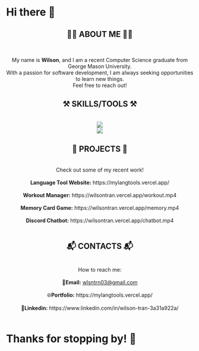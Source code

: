 <h1> Hi there 👋 </h1>

<!--
**wlsntrn03/wlsntrn03** is a ✨ _special_ ✨ repository because its `README.md` (this file) appears on your GitHub profile.

Here are some ideas to get you started:

- 🔭 I’m currently working on ...
- 🌱 I’m currently learning ...
- 👯 I’m looking to collaborate on ...
- 🤔 I’m looking for help with ...
- 💬 Ask me about ...
- 📫 How to reach me: ...
- 😄 Pronouns: ...
- ⚡ Fun fact: ...
-->

<h2 align="center">🙋‍♂️ ABOUT ME 🙋‍♂️</h2>

<br/>

<div align="center">
 <p>My name is <b>Wilson</b>, and I am a recent Computer Science graduate from George Mason University.<br/>
  With a passion for software development, I am always seeking opportunities to learn new things.<br/>
  Feel free to reach out!</p>
</div>

<h2 align="center">⚒️ SKILLS/TOOLS ⚒️</h2>
<br/>
<div align="center">
    <img src="https://skillicons.dev/icons?i=python,java,c,cpp,javascript,html,css" /><br>
    <img src="https://skillicons.dev/icons?i=react,nodejs,firebase,git,github,gradle,bash" />
</div>

<h2 align="center">🚧 PROJECTS 🚧</h2>
<br/>
<div align="center">
    Check out some of my recent work!<br/><br/>
    <b>Language Tool Website:</b> https://mylangtools.vercel.app/<br/><br/>
    <b>Workout Manager:</b> https://wilsontran.vercel.app/workout.mp4<br/><br/>
    <b>Memory Card Game:</b> https://wilsontran.vercel.app/memory.mp4<br/><br/>
    <b>Discord Chatbot:</b> https://wilsontran.vercel.app/chatbot.mp4<br/><br/>
</div>

<h2 align="center">📬 CONTACTS 📬</h2>
<br/>
<div align="center">
    How to reach me:<br/><br/>
    📧<b>Email:</b> <a href="mailto:wlsntrn03@gmail.com">wlsntrn03@gmail.com</a> <br/><br/>
    🌐<b>Portfolio:</b> https://mylangtools.vercel.app/ <br/><br/>
    💼<b>Linkedin:</b> https://www.linkedin.com/in/wilson-tran-3a31a922a/ <br/><br/>
</div>

<h1> Thanks for stopping by! 👋 </h1>

